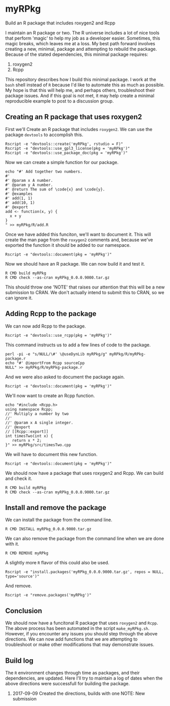 # myRPkg
Build an R package that includes roxygen2 and Rcpp

I maintain an R package or two.
The R universe includes a lot of nice tools that perform 'magic' to help my job as a developer easier.
Sometimes, this magic breaks, which leaves me at a loss.
My best path forward involves creating a new, minimal, package and attempting to rebuild the package.
Because of the stated dependencies, this minimal package requires:

1. roxygen2
1. Rcpp

This repository describes how I build this minimal package.
I work at the `bash` shell instead of `R` because I'd like to automate this as much as possible.
My hope is that this will help me, and perhaps others, troubleshoot their package issues.
And if this goal is not met, it may help create a minimal reproducible example to post to a discussion group.

## Creating an R package that uses roxygen2

First we'll Create an R package that includes `roxygen2`.
We can use the package `devtools` to accomplish this.

```
Rscript -e "devtools::create('myRPkg', rstudio = F)"
Rscript -e "devtools::use_gpl3_license(pkg = 'myRPkg')"
Rscript -e "devtools::use_package_doc(pkg = 'myRPkg')"
```

Now we can create a simple function for our package.

```
echo "#' Add together two numbers.
#'
#' @param x A number.
#' @param y A number.
#' @return The sum of \code{x} and \code{y}.
#' @examples
#' add(1, 1)
#' add(10, 1)
#' @export
add <- function(x, y) {
  x + y
}
" >> myRPkg/R/add.R
```

Once we have added this funciton, we'll want to document it.
This will create the man page from the `roxygen2` comments and, because we've exported the function it should be added to our namespace.

```
Rscript -e "devtools::document(pkg = 'myRPkg')"
```

Now we should have an R package.
We can now build it and test it.

```
R CMD build myRPkg
R CMD check --as-cran myRPkg_0.0.0.9000.tar.gz
```

This should throw one 'NOTE' that raises our attention that this will be a new submission to CRAN.
We don't actually intend to submit this to CRAN, so we can ignore it.


## Adding Rcpp to the package

We can now add Rcpp to the package.

```
Rscript -e "devtools::use_rcpp(pkg = 'myRPkg')"
```

This command instructs us to add a few lines of code to the package.

```
perl -pi -e "s/NULL/\#' \@useDynLib myRPkg/g" myRPkg/R/myRPkg-package.r
echo "#' @importFrom Rcpp sourceCpp
NULL" >> myRPkg/R/myRPkg-package.r
```

And we were also asked to document the package again.

```
Rscript -e "devtools::document(pkg = 'myRPkg')"
```

We'll now want to create an Rcpp function.

```
echo "#include <Rcpp.h>
using namespace Rcpp;
//' Multiply a number by two
//'
//' @param x A single integer.
//' @export
// [[Rcpp::export]]
int timesTwo(int x) {
   return x * 2;
}" >> myRPkg/src/timesTwo.cpp
```

We will have to document this new function.

```
Rscript -e "devtools::document(pkg = 'myRPkg')"
```

We should now have a package that uses roxygen2 and Rcpp.
We can build and check it.

```
R CMD build myRPkg
R CMD check --as-cran myRPkg_0.0.0.9000.tar.gz
```

## Install and remove the package

We can install the package from the command line.

```
R CMD INSTALL myRPkg_0.0.0.9000.tar.gz
```

We can also remove the package from the command line when we are done with it.

```
R CMD REMOVE myRPkg
```

A slightly more `R` flavor of this could also be used.

```
Rscript -e "install.packages('myRPkg_0.0.0.9000.tar.gz', repos = NULL, type='source')"
```

And remove.

```
Rscript -e "remove.packages('myRPkg')"
```

## Conclusion

We should now have a funcitonal R package that uses `roxygen2` and `Rcpp`.
The above process has been automated in the script `make_myRPkg.sh`.
However, if you encounter any issues you should step through the above directions.
We can now add functions that we are attempting to troubleshoot or make other modifications that may demonstrate issues.


## Build log

The `R` environment changes through time as packages, and their dependencies, are updated.
Here I'll try to maintain a log of dates when the above directions were successfull for building the package.

1. 2017-09-09 Created the directions, builds with one NOTE: New submission

